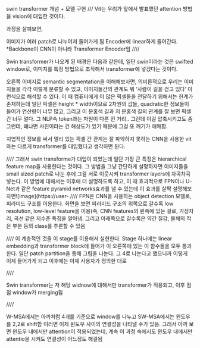 swin transformer 개념 + 모델 구현
///
Vit는 우리가 앞에서 발표했던 attention 방법을 vision에 대입한 것이다.

과정을 살펴보면,

이미지가 여러 patch로 나누어져 들어가게 됨
Encoder에 linear하게 들어간다.
*Backbone이 CNN이 아니라 Transformer Encoder임
////

Swin transformer가 나오게 된 배경은 다음과 같은데, 일단 swin이라는 것은 swifted window로, 이미지를 특정 방법으로 조작해서 transformer에 넣겠다는 것이다.

오른쪽 이미지로 semantic segmentation을 이해해보자면, 의미론적으로 우리는 이미지들을 각각 이렇게 분류할 수 있고, 이미지들간의 관계도 뭐 ‘사람이 길을 걷고 있다’ 이런식으로 해석할 수 있다. 이 때 컴퓨터에게 이 많은 픽셀들을 전달하기 위해서는 한계가 존재하는데 일단 픽셀은 height * width이므로 2차원의 값들, quadratic한 정보들이 들어가 연산량이 너무 많고, 그리고 이 분홍색 길과 저 분홍색 길의 관계를 잘 보면 픽셀간 너무 멀다. 그 NLP속 token과는 차원이 다른 먼 거리..
그런데 이걸 압축시키고도 좀 그런데, 왜냐면 사진이라는 건 해상도가 있기 때문에 그걸 또 깨기가 애매함.

지엽적인 정보를 써서 멀리 있는 픽셀 간 관계는 잘 파악하지 못하는 CNN을 사용한 vit와는 다르게 transformer를 대입했다고 생각하면 된다.

////
그래서 swin transforme가 대입이 되었는데 일단 가장 큰 특징은 hierarchical feature map을 사용한다는 것이다. 그 방법을 그냥 간단하게 설명하자면 이미지들을 small sized patch로 나눈 후에 그걸 서로 이웃시켜 transformer layers에 차곡차곡 넣는다.
이 방법에 대해서는 이후에 더 설명하도록 하고, 이 때 효과적으로 FPN이나 U-Net과 같은 feature pyramid networks효과를 낼 수 있는데 이 효과를 살짝 설명해보자면![image](https://user-
////
FPN은 CNN을 사용하는 object detection 모델로, 피라미드 구조를 이용한다. 화면을 보면 피라미드 구조의 위쪽으로 갈수록 low resolution, low-level feature을 이용(즉, CNN features의 왼쪽에 있는 걸로, 가장자리, 곡선 같은 저수준 특징을 알아냄. 그리고 아래쪽으로 갈수록은 약간 질감, 물체의 작은 부분 등의 class를 추론할 수 있음

////
이 계층적인 것을 이 stage를 이용해서 실현한다.
Stage 하나에는 linear embedding과 transformer block에 들어가 이 오른쪽에 있는 이 함수들을 모두 통과한다.
일단 patch partition을 통해 그림을 나눈다. 그 4로 나눈다고 했으니까 이렇게 이제 들어가게 되고 이후에는 이제 사용자가 정의한 대로 

////

Swin transformer는 저 해당 widnow에 대해서만 transformer가 적용되고, 이후 점점 window가 merging됨 

////

W-MSA에서는 아까처럼 4개를 기준으로 window를 나누고 SW-MSA에서는 윈도우를 2,2로 shift함 이러면 이제 윈도우 사이의 연결성을 나타낼 수가 있음. 그래서 아까 보면 윈도우 내에서만 attention이 적용되었는데, 계속 이 과정 속에서도 윈도우 내에서만 attentio을 시켜도 연결성이 어느정도 해결됨

